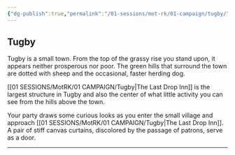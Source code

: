 ```yaml
---
{"dg-publish":true,"permalink":"/01-sessions/mot-rk/01-campaign/tugby/","tags":["Interlopers"]}
---
```



## Tugby

Tugby is a small town.  From the top of the grassy rise you stand upon, it appears neither prosperous nor poor.  The green hills that surround the town are dotted with sheep and the occasional, faster herding dog. 

[[01 SESSIONS/MotRK/01 CAMPAIGN/Tugby\|The Last Drop Inn]] is the largest structure in Tugby and also the center of what little activity you can see from the hills above the town.

Your party draws some curious looks as you enter the small village and approach [[01 SESSIONS/MotRK/01 CAMPAIGN/Tugby\|The Last Drop Inn]].  A pair of stiff canvas curtains, discolored by the passage of patrons, serve as a door.

---